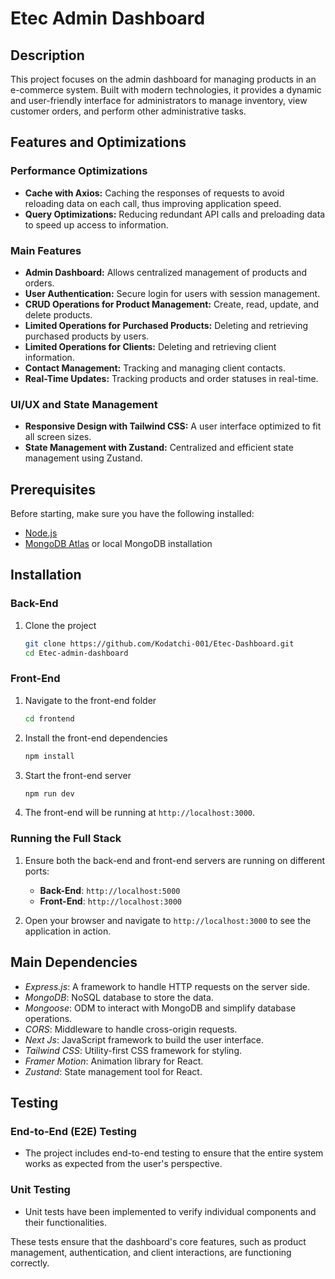 # Etec Admin Dashboard

## Description
This project focuses on the admin dashboard for managing products in an e-commerce system. Built with modern technologies, 
it provides a dynamic and user-friendly interface for administrators to manage inventory, view customer orders, and perform
other administrative tasks.

## Features and Optimizations

### Performance Optimizations
- **Cache with Axios:** Caching the responses of requests to avoid reloading data on each call, thus improving application speed.
- **Query Optimizations:** Reducing redundant API calls and preloading data to speed up access to information.

### Main Features
- **Admin Dashboard:** Allows centralized management of products and orders.
- **User Authentication:** Secure login for users with session management.
- **CRUD Operations for Product Management:** Create, read, update, and delete products.
- **Limited Operations for Purchased Products:** Deleting and retrieving purchased products by users.
- **Limited Operations for Clients:** Deleting and retrieving client information.
- **Contact Management:** Tracking and managing client contacts.
- **Real-Time Updates:** Tracking products and order statuses in real-time.

### UI/UX and State Management
- **Responsive Design with Tailwind CSS:** A user interface optimized to fit all screen sizes.
- **State Management with Zustand:** Centralized and efficient state management using Zustand.

## Prerequisites
Before starting, make sure you have the following installed:
- [Node.js](https://nodejs.org/)
- [MongoDB Atlas](https://www.mongodb.com/cloud/atlas) or local MongoDB installation

## Installation

### Back-End

1. Clone the project
   ```bash
   git clone https://github.com/Kodatchi-001/Etec-Dashboard.git
   cd Etec-admin-dashboard
   ```

### Front-End

1. Navigate to the front-end folder
   ```bash
   cd frontend
   ```

2. Install the front-end dependencies
   ```bash
   npm install
   ```

3. Start the front-end server
   ```bash
   npm run dev
   ```

4. The front-end will be running at `http://localhost:3000`.

### Running the Full Stack

1. Ensure both the back-end and front-end servers are running on different ports:
   - **Back-End**: `http://localhost:5000`
   - **Front-End**: `http://localhost:3000`

2. Open your browser and navigate to `http://localhost:3000` to see the application in action.

## Main Dependencies

- *Express.js*: A framework to handle HTTP requests on the server side.
- *MongoDB*: NoSQL database to store the data.
- *Mongoose*: ODM to interact with MongoDB and simplify database operations.
- *CORS*: Middleware to handle cross-origin requests.
- *Next Js*: JavaScript framework to build the user interface.
- *Tailwind CSS*: Utility-first CSS framework for styling.
- *Framer Motion*: Animation library for React.
- *Zustand*: State management tool for React.

## Testing

### End-to-End (E2E) Testing
- The project includes end-to-end testing to ensure that the entire system works as expected from the user's perspective.

### Unit Testing
- Unit tests have been implemented to verify individual components and their functionalities.

These tests ensure that the dashboard's core features, such as product management, authentication, and client interactions, are functioning correctly.
